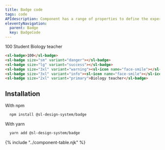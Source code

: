 ```yaml
---
title: Badge code
tags: code
APIdescription: Component has a range of properties to define the experience in different use cases.
eleventyNavigation:
  parent: Badge
  key: BadgeCode
---
```

<section>
<div class="ds-example" style="gap: 3rem;">
<sl-badge>100</sl-badge>
<sl-badge size="sm" variant="danger"></sl-badge>
<sl-badge size="lg" variant="success"></sl-badge>
<sl-badge size="3xl" variant="warning"><sl-icon name="face-smile"></sl-icon></sl-badge>
<sl-badge size="3xl" variant="info"><sl-icon name="face-smile"></sl-icon>Student</sl-badge>
<sl-badge size="2xl" variant="primary">Biology teacher</sl-badge>
</div>

<div class="ds-code">

  ```html
<sl-badge>100</sl-badge>
<sl-badge size="sm" variant="danger"></sl-badge>
<sl-badge size="lg" variant="success"></sl-badge>
<sl-badge size="3xl" variant="warning"><sl-icon name="face-smile"></sl-icon></sl-badge>
<sl-badge size="3xl" variant="info"><sl-icon name="face-smile"></sl-icon>Student</sl-badge>
<sl-badge size="2xl" variant="primary">Biology teacher</sl-badge>
  ```

</div>
</section>

<section>

## Installation

With npm

<div class="ds-code">

  ```bash
    npm install @sl-design-system/badge
  ```

</div>

With yarn

<div class="ds-code">

  ```bash
    yarn add @sl-design-system/badge
  ```
</div>

</section>

{% include "../component-table.njk" %}
